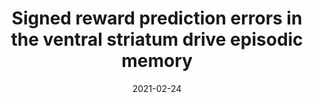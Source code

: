 ---
title: "Signed reward prediction errors in the ventral striatum drive episodic memory"
collection: publications
permalink: /publication/2021-02-24-paper-JournalOfNeuroscience
date: 2021-02-24
venue: 'Journal of Neuroscience'
paperurl: 'https://doi.org/10.1523/JNEUROSCI.1785-20.2020'
citation: 'Calderon, C. B., De Loof, E., Ergo, K., Snoeck, A., Boehler, C. N., & Verguts, T. (2021). Signed reward prediction errors in the ventral striatum drive episodic memory. Journal of Neuroscience, 41(8), 1716-1726.'
---